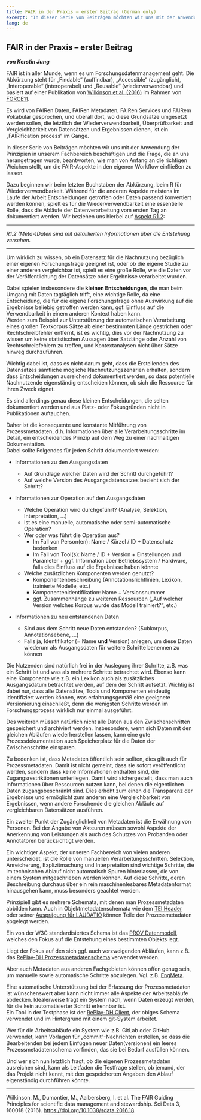 ```yaml
---
title: FAIR in der Praxis – erster Beitrag (German only)
excerpt: "In dieser Serie von Beiträgen möchten wir uns mit der Anwendung der Prinzipien in unserem Fachbereich beschäftigen und die Frage, die an uns herangetragen wurde, beantworten, wie man von Anfang an die richtigen Weichen stellt, um die FAIR-Aspekte in den eigenen Workflow einfließen zu lassen."
lang: de
---
```


## FAIR in der Praxis – erster Beitrag
***von Kerstin Jung***

FAIR ist in aller Munde, wenn es um Forschungsdatenmanagement geht. Die Abkürzung steht für „Findable“ (auffindbar), „Accessible“ (zugänglich), „Interoperable“ (interoperabel) und „Reusable“ (wiederverwendbar) und basiert auf einer Publikation von [Wilkinson et al. (2016)](https://doi.org/10.1038/sdata.2016.18) im Rahmen von [FORCE11](https://www.force11.org/).

Es wird von FAIRen Daten, FAIRen Metadaten, FAIRen Services und FAIRem Vokabular gesprochen, und überall dort, wo diese Grundsätze umgesetzt werden sollen, die letztlich der Wiederverwendbarkeit, Überprüfbarkeit und Vergleichbarkeit von Datensätzen und Ergebnissen dienen, ist ein „FAIRification process“ im Gange.

In dieser Serie von Beiträgen möchten wir uns mit der Anwendung der Prinzipien in unserem Fachbereich beschäftigen und die Frage, die an uns herangetragen wurde, beantworten, wie man von Anfang an die richtigen Weichen stellt, um die FAIR-Aspekte in den eigenen Workflow einfließen zu lassen.

Dazu beginnen wir beim letzten Buchstaben der Abkürzung, beim R für Wiederverwendbarkeit. Während für die anderen Aspekte meistens im Laufe der Arbeit Entscheidungen getroffen oder Daten passend konvertiert werden können, spielt es für die Wiederverwendbarkeit eine essentielle Rolle, dass die Abläufe der Datenverarbeitung vom ersten Tag an dokumentiert werden.
Wir beziehen uns hierbei auf [Aspekt R1.2](https://www.forschungsdaten.info/themen/veroeffentlichen-und-archivieren/faire-daten/ "Übersetzung, Stand 01.12.2020"):

---
*R1.2 (Meta-)Daten sind mit detaillierten Informationen über die Entstehung versehen.*

---

Um wirklich zu wissen, ob ein Datensatz für die Nachnutzung bezüglich einer eigenen Forschungsfrage geeignet ist, oder ob die eigene Studie zu einer anderen vergleichbar ist, spielt es eine große Rolle, wie die Daten vor der Veröffentlichung der Datensätze oder Ergebnisse verarbeitet wurden.

Dabei spielen insbesondere die **kleinen Entscheidungen**, die man beim Umgang mit Daten tagtäglich trifft, eine wichtige Rolle, da eine Entscheidung, die für die eigene Forschungsfrage ohne Auswirkung auf die Ergebnisse beliebig getroffen werden kann, ggf. Einfluss auf die Verwendbarkeit in einem anderen Kontext haben kann.  
Werden zum Beispiel zur Unterstützung der automatischen Verarbeitung eines großen Textkorpus Sätze ab einer bestimmten Länge gestrichen oder Rechtschreibfehler entfernt, ist es wichtig, dies vor der Nachnutzung zu wissen um keine statistischen Aussagen über Satzlänge oder Anzahl von Rechtschreibfehlern zu treffen, und Kontextanalysen nicht über Sätze hinweg durchzuführen.

Wichtig dabei ist, dass es nicht darum geht, dass die Erstellenden des Datensatzes sämtliche mögliche Nachnutzungszenarien erhalten, sondern dass Entscheidungen ausreichend dokumentiert werden, so dass potentielle Nachnutzende eigenständig entscheiden können, ob sich die Ressource für ihren Zweck eignet. 

Es sind allerdings genau diese kleinen Entscheidungen, die selten dokumentiert werden und aus Platz- oder Fokusgründen nicht in Publikationen auftauchen.

Daher ist die konsequente und konstante Mitführung von Prozessmetadaten, d.h. Informationen über alle Verarbeitungsschritte im Detail, ein entscheidendes Prinzip auf dem Weg zu einer nachhaltigen Dokumentation.  
Dabei sollte Folgendes für jeden Schritt dokumentiert werden:

* Informationen zu den Ausgangsdaten
    * Auf Grundlage welcher Daten wird der Schritt durchgeführt?
    * Auf welche Version des Ausgangsdatensatzes bezieht sich der Schritt?
    
* Informationen zur Operation auf den Ausgangsdaten
    * Welche Operation wird durchgeführt? (Analyse, Selektion, Interpretation, ...)
    * Ist es eine manuelle, automatische oder semi-automatische Operation?
    * Wer oder was führt die Operation aus?
        * Im Fall von Person(en): Name / Kürzel / ID + Datenschutz bedenken
        * Im Fall von Tool(s): Name / ID + Version + Einstellungen und Parameter + ggf. Information über Betriebssystem / Hardware, falls dies Einfluss auf die Ergebnisse haben könnte
    * Welche zusätzlichen Komponenten werden genutzt?
        * Komponentenbeschreibung (Annotationsrichtlinien, Lexikon, trainierte Modelle, etc.)
        * Komponentenidentifikation: Name + Versionsnummer
        * ggf. Zusammenhänge zu weiteren Ressourcen („Auf welcher Version welches Korpus wurde das Modell trainiert?“, etc.)
	
* Informationen zu neu entstandenen Daten
    * Sind aus dem Schritt neue Daten entstanden? (Subkorpus, Annotationsebene, ...)
    * Falls ja, Identifikator (= Name **und** Version) anlegen, um diese Daten wiederum als Ausgangsdaten für weitere Schritte benennen zu können

Die Nutzenden sind natürlich frei in der Auslegung ihrer Schritte, z.B. was ein Schritt ist und was als mehrere Schritte betrachtet wird. Ebenso kann eine Komponente wie z.B. ein Lexikon auch als zusätzliches Ausgangsdatum betrachtet werden, auf dem der Schritt aufsetzt. Wichtig ist dabei nur, dass alle Datensätze, Tools und Komponenten eindeutig identifiziert werden können, was erfahrungsgemäß eine geeignete Versionierung einschließt, denn die wenigsten Schritte werden im Forschungsprozess wirklich nur einmal ausgeführt.

Des weiteren müssen natürlich nicht alle Daten aus den Zwischenschritten gespeichert und archiviert werden. Insbesondere, wenn sich Daten mit den gleichen Abläufen wiederherstellen lassen, kann eine gute Prozessdokumentation auch Speicherplatz für die Daten der Zwischenschritte einsparen.

Zu bedenken ist, dass Metadaten öffentlich sein sollten, dies gilt auch für Prozessmetadaten. Damit ist nicht gemeint, dass sie sofort veröffentlicht werden, sondern dass keine Informationen enthalten sind, die Zugangsrestriktionen unterliegen. Damit wird sichergestellt, dass man auch Informationen über Ressourcen nutzen kann, bei denen die eigentlichen Daten zugangsbeschränkt sind. Dies erhöht zum einen die Transparenz der Ergebnisse und ermöglicht zum anderen eine Vergleichbarkeit von Ergebnissen, wenn andere Forschende die gleichen Abläufe auf vergleichbaren Datensätzen ausführen.

Ein zweiter Punkt der Zugänglichkeit von Metadaten ist die Erwähnung von Personen. Bei der Angabe von Akteuren müssen sowohl Aspekte der Anerkennung von Leistungen als auch des Schutzes von Probanden oder Annotatoren berücksichtigt werden.

Ein wichtiger Aspekt, der unseren Fachbereich von vielen anderen unterscheidet, ist die Rolle von manuellen Verarbeitungsschritten. Selektion, Anreicherung, Explizitmachung und Interpretation sind wichtige Schritte, die im technischen Ablauf nicht automatisch Spuren hinterlassen, die von einem System mitgeschrieben werden können. Auf diese Schritte, deren Beschreibung durchaus über ein rein maschinenlesbares Metadatenformat hinausgehen kann, muss besonders geachtet werden.

Prinzipiell gibt es mehrere Schemata, mit denen man Prozessmetadaten abbilden kann. Auch in Objektmetadatenschemata wie dem [TEI Header](https://tei-c.org/release/doc/tei-p5-doc/de/html/ref-teiHeader.html) oder seiner [Ausprägung für LAUDATIO](https://scm.cms.hu-berlin.de/hu-berlin-laudatio-repository/laudatio-repository/-/wikis/LAUDATIO-Repository-User-Manual/Metadata) können Teile der Prozessmetadaten abgelegt werden.

Ein von der W3C standardisiertes Schema ist das [PROV Datenmodell](https://www.w3.org/TR/2013/REC-prov-dm-20130430/), welches den Fokus auf die Entstehung eines bestimmten Objekts legt.

Liegt der Fokus auf den sich ggf. auch verzweigenden Abläufen, kann z.B. das [RePlay-DH Prozessmetadatenschema](https://doi.org/10.18419/darus-474) verwendet werden.

Aber auch Metadaten aus anderen Fachgebieten können offen genug sein, um manuelle sowie automatische Schritte abzulegen. Vgl. z.B. [EngMeta](https://www.izus.uni-stuttgart.de/fokus/engmeta/).

Eine automatische Unterstützung bei der Erfassung der Prozessmetadaten ist wünschenswert aber kann nicht immer alle Aspekte der Arbeitsabläufe abdecken. Idealerweise fragt ein System nach, wenn Daten erzeugt werden, für die kein automatisierter Schritt erkennbar ist.  
Ein Tool in der Testphase ist der [RePlay-DH Client](https://doi.org/10.18419/darus-475), der obiges Schema verwendet und im Hintergrund mit einem git-System arbeitet.

Wer für die Arbeitsabläufe ein System wie z.B. GitLab oder GitHub verwendet, kann Vorlagen für „commit“-Nachrichten erstellen, so dass die Bearbeitenden bei jedem Einfügen neuer Daten(versionen) ein leeres Prozessmetadatenschema vorfinden, das sie bei Bedarf ausfüllen können.

Und wer sich nun letztlich fragt, ob die eigenen Prozessmetadaten ausreichen sind, kann als Leitfaden die Testfrage stellen, ob jemand, der das Projekt nicht kennt, mit den gespeicherten Angaben den Ablauf eigenständig durchführen könnte.


---

Wilkinson, M., Dumontier, M., Aalbersberg, I. et al. The FAIR Guiding Principles for scientific data management and stewardship. Sci Data 3, 160018 (2016). https://doi.org/10.1038/sdata.2016.18
